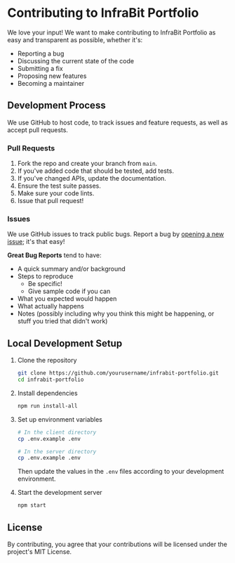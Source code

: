 # Contributing to InfraBit Portfolio

We love your input! We want to make contributing to InfraBit Portfolio as easy and transparent as possible, whether it's:

- Reporting a bug
- Discussing the current state of the code
- Submitting a fix
- Proposing new features
- Becoming a maintainer

## Development Process

We use GitHub to host code, to track issues and feature requests, as well as accept pull requests.

### Pull Requests

1. Fork the repo and create your branch from `main`.
2. If you've added code that should be tested, add tests.
3. If you've changed APIs, update the documentation.
4. Ensure the test suite passes.
5. Make sure your code lints.
6. Issue that pull request!

### Issues

We use GitHub issues to track public bugs. Report a bug by [opening a new issue](https://github.com/yourusername/infrabit-portfolio/issues/new); it's that easy!

**Great Bug Reports** tend to have:

- A quick summary and/or background
- Steps to reproduce
  - Be specific!
  - Give sample code if you can
- What you expected would happen
- What actually happens
- Notes (possibly including why you think this might be happening, or stuff you tried that didn't work)

## Local Development Setup

1. Clone the repository
   ```bash
   git clone https://github.com/yourusername/infrabit-portfolio.git
   cd infrabit-portfolio
   ```

2. Install dependencies
   ```bash
   npm run install-all
   ```

3. Set up environment variables
   ```bash
   # In the client directory
   cp .env.example .env
   
   # In the server directory
   cp .env.example .env
   ```
   
   Then update the values in the `.env` files according to your development environment.

4. Start the development server
   ```bash
   npm start
   ```

## License

By contributing, you agree that your contributions will be licensed under the project's MIT License.
